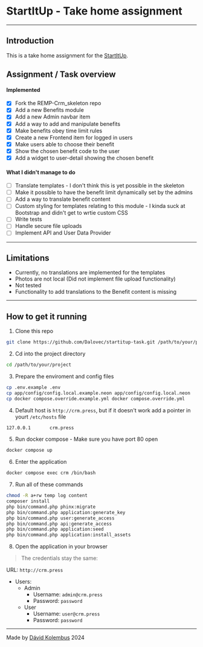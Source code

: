 # StartItUp - Take home assignment

---

## Introduction

This is a take home assignment for the [StartItUp](https://startitup.sk/).

## Assignment / Task overview

#### Implemented

- [X] Fork the REMP-Crm_skeleton repo 
- [X] Add a new Benefits module
- [X] Add a new Admin navbar item
- [X] Add a way to add and manipulate benefits
- [X] Make benefits obey time limit rules
- [X] Create a new Frontend item for logged in users
- [X] Make users able to choose their benefit
- [X] Show the chosen benefit code to the user
- [X] Add a widget to user-detail showing the chosen benefit

#### What I didn't manage to do

- [ ] Translate templates - I don't think this is yet possible in the skeleton
- [ ] Make it possible to have the benefit limit dynamically set by the admins 
- [ ] Add a way to translate benefit content
- [ ] Custom styling for templates relating to this module - I kinda suck at Bootstrap and didn't get to wrtie custom CSS
- [ ] Write tests
- [ ] Handle secure file uploads
- [ ] Implement API and User Data Provider

---

## Limitations

- Currently, no translations are implemented for the templates
- Photos are not local (Did not implement file upload functionality)
- Not tested
- Functionality to add translations to the Benefit content is missing

---

## How to get it running 

1. Clone this repo

```bash
git clone https://github.com/Dalovec/startitup-task.git /path/to/your/project
```

2. Cd into the project directory

```bash
cd /path/to/your/project
```

3. Prepare the enviroment and config files

```bash
cp .env.example .env
cp app/config/config.local.example.neon app/config/config.local.neon
cp docker compose.override.example.yml docker compose.override.yml
```

4. Default host is `http://crm.press`, but if it doesn't work add a pointer in yourt `/etc/hosts` file

```bash
127.0.0.1       crm.press
```

5. Run docker compose - Make sure you have port 80 open

```bash
docker compose up
```

6. Enter the application

```bash
docker compose exec crm /bin/bash
```

7. Run all of these commands
```bash
chmod -R a+rw temp log content
composer install
php bin/command.php phinx:migrate
php bin/command.php application:generate_key
php bin/command.php user:generate_access
php bin/command.php api:generate_access
php bin/command.php application:seed
php bin/command.php application:install_assets
```

8. Open the application in your browser

> The credentials stay the same:

URL: `http://crm.press`

- Users:
  - Admin
    - Username: `admin@crm.press`
    - Password: `password`
  - User
    - Username: `user@crm.press`
    - Password: `password`
  
---

Made by [Dávid Kolembus](https://github.com/Dalovec) 2024